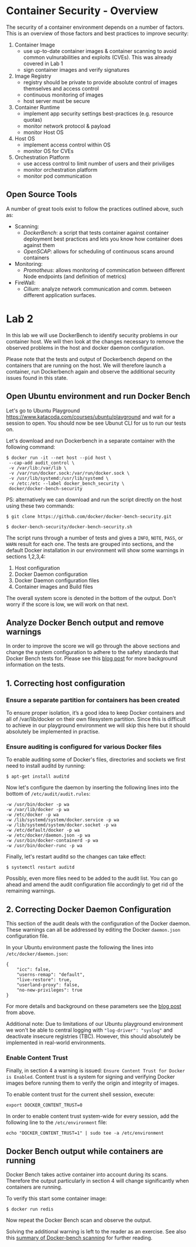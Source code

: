 # Container Security - Overview

The security of a container environment depends on a number of factors.
This is an overview of those factors and best practices to improve security:
1. Container Image
    - use up-to-date container images & container scanning to avoid common vulnurabilities and exploits (CVEs). This was already covered in Lab 1
    - sign container images and verify signatures
2. Image Registry
    - registry should be private to provide absolute control of images themselves and access control
    - continuous monitoring of images
    - host server must be secure
3. Container Runtime
    - implement app security settings best-practices (e.g. resource quotas)
    - monitor network protocol & payload
    - monitor Host OS
4. Host OS
    - implement access control within OS
    - monitor OS for CVEs
5. Orchestration Platform
    - use access control to limit number of users and their priviliges
    - monitor orchestration platform
    - monitor pod communication

## Open Source Tools
A number of great tools exist to follow the practices outlined above, such as:
* Scanning:
    - *DockerBench*: a script that tests container against  container deployment best practices and lets you know how container does against them
    - *OpenSCAP*: allows for scheduling of continuous scans around containers
* Monitoring:
    - *Promotheus*: allows monitoring of commincation between different Node endpoints (and definition of metrics)
* FireWall:
    - *Cilium*: analyze network communication and comm. between different application surfaces.

# Lab 2

In this lab we will use DockerBench to identify security problems in our container host. We will then look at the changes necessary to remove the observed problems in the host and docker daemon configuration.

Please note that the tests and output of Dockerbench depend on the containers that are running on the host. We will therefore launch a container, run Dockerbench again and observe the additional security issues found in this state.

## Open Ubuntu environment and run Docker Bench
Let's go to Ubuntu Playground https://www.katacoda.com/courses/ubuntu/playground and wait for a session to open. You should now be see Ubunut CLI for us to run our tests on.

Let's download and run Dockerbench in a separate container with the following command:

```
$ docker run -it --net host --pid host \
 --cap-add audit_control \
 -v /var/lib:/var/lib \
 -v /var/run/docker.sock:/var/run/docker.sock \
 -v /usr/lib/systemd:/usr/lib/systemd \
 -v /etc:/etc --label docker_bench_security \
 docker/docker-bench-security
 ```

 PS: alternatively we can download and run the script directly on the host using these two commands:
 ```
 $ git clone https://github.com/docker/docker-bench-security.git
 
 $ docker-bench-security/docker-bench-security.sh
```

The script runs through a number of tests and gives a `INFO`, `NOTE`, `PASS`, or `WARN` result for each one. The tests are grouped into sections, and the default Docker installation in our environment will show some warnings in sections 1,2,3,4:
1. Host configuration
2. Docker Daemon configuration
3. Docker Daemon configuration files
4. Container images and Build files

The overall system score is denoted in the bottom of the output. Don't worry if the score is low, we will work on that next.

## Analyze Docker Bench output and remove warnings
In order to improve the score we will go through the above sections and change the system configuration to adhere to the safety standards that Docker Bench tests for. Please see this [blog post](https://www.digitalocean.com/community/tutorials/how-to-audit-docker-host-security-with-docker-bench-for-security-on-ubuntu-16-04) for more background information on the tests.

## 1. Correcting host configuration
### Ensure a separate partition for containers has been created
To ensure proper isolation, it’s a good idea to keep Docker containers and all of /var/lib/docker on their own filesystem partition. Since this is difficult to achieve in our playground environment we will skip this here but it should absolutely be implemented in practise.

### Ensure auditing is configured for various Docker files
To enable auditing some of Docker's files, directories and sockets we first need to install auditd by running:

`$ apt-get install auditd`

Now let's configure the daemon by inserting the following lines into the bottom of `/etc/audit/audit.rules`:
```
-w /usr/bin/docker -p wa
-w /var/lib/docker -p wa
-w /etc/docker -p wa
-w /lib/systemd/system/docker.service -p wa
-w /lib/systemd/system/docker.socket -p wa
-w /etc/default/docker -p wa
-w /etc/docker/daemon.json -p wa
-w /usr/bin/docker-containerd -p wa
-w /usr/bin/docker-runc -p wa
```
Finally, let's restart auditd so the changes can take effect:

`$ systemctl restart auditd`

Possibly, even more files need to be added to the audit list. You can go ahead and amend the audit configuration file accordingly to get rid of the remaining warnings.


## 2. Correcting Docker Daemon Configuration
This section of the audit deals with the configuration of the Docker daemon. These warnings can all be addressed by editing the Docker `daemon.json`
configuration file. 

In your Ubuntu environment paste the following the lines into `/etc/docker/daemon.json`:

```
{
    "icc": false,
    "userns-remap": "default",
    "live-restore": true,
    "userland-proxy": false,
    "no-new-privileges": true
}
```
For more details and background on these parameters see the [blog post](https://www.digitalocean.com/community/tutorials/how-to-audit-docker-host-security-with-docker-bench-for-security-on-ubuntu-16-04) from above.

Additional note: Due to limitations of our Ubuntu playground environment we won't be able to  central logging with `"log-driver": "syslog"` and deactivate insecure registries (TBC). However, this should absolutely be implemented in real-world environments.

### Enable Content Trust
Finally, in section 4 a warning is issued: `Ensure Content Trust for Docker is Enabled`. Content trust is a system for signing and verifying Docker images before running them to verify the origin and integrity of images.

To enable content trust for the current shell session, execute:

`export DOCKER_CONTENT_TRUST=0`

In order to enable content trust system-wide for every session, add the following line to the `/etc/environment` file:

```
echo "DOCKER_CONTENT_TRUST=1" | sudo tee -a /etc/environment
```

## Docker Bench output while containers are running
Docker Bench takes active container into account during its scans. Therefore the output particularly in section 4 will change significantly when containers are running.

To verify this start some container image:

`$ docker run redis`

Now repeat the Docker Bench scan and observe the output. 

Solving the additional warning is left to the reader as an exercise. See also this [summary of Docker-bench scanning](https://www.dennyzhang.com/docker_bench_security) for further reading.